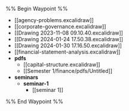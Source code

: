 %% Begin Waypoint %%
- [[agency-problems.excalidraw]]
- [[corporate-governance.excalidraw]]
- [[Drawing 2023-11-08 09.10.40.excalidraw]]
- [[Drawing 2024-01-24 17.50.38.excalidraw]]
- [[Drawing 2024-01-30 17.16.50.excalidraw]]
- [[financial-statement-analysis.excalidraw]]
- **pdfs**
	- [[capital-structure.excalidraw]]
	- [[Semester 1/finance/pdfs/Untitled]]
- **seminars**
	- **seminar-1**
		- [[seminar 1]]

%% End Waypoint %%

